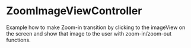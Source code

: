 # ZoomImageViewController
Example how to make Zoom-in transition by clicking to the imageView on the screen and show that image to the user with zoom-in/zoom-out functions.
